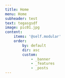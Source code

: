```yaml
---
title: Home
menu: Home
subheader: test
text: tegasgsdf
image: pic01.jpg
content:
    items: '@self.modular'
    order:
        by: default
        dir: asc
        custom:
            - _banner
            - _features
            - _posts
---
```


